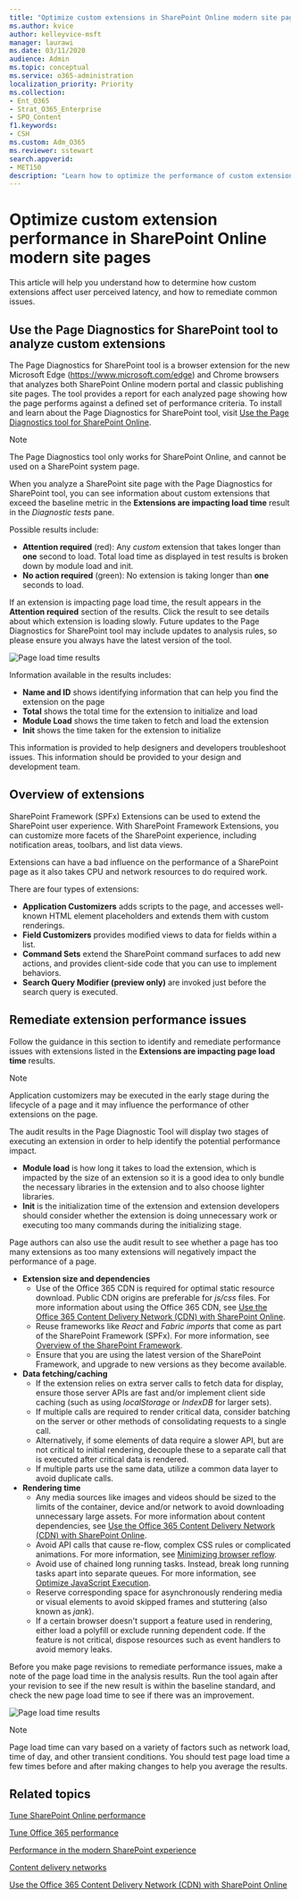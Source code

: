 ```yaml
---
title: "Optimize custom extensions in SharePoint Online modern site pages"
ms.author: kvice
author: kelleyvice-msft
manager: laurawi
ms.date: 03/11/2020
audience: Admin
ms.topic: conceptual
ms.service: o365-administration
localization_priority: Priority
ms.collection: 
- Ent_O365
- Strat_O365_Enterprise
- SPO_Content
f1.keywords:
- CSH
ms.custom: Adm_O365
ms.reviewer: sstewart
search.appverid:
- MET150
description: "Learn how to optimize the performance of custom extensions in SharePoint Online modern site pages."
---
```


# Optimize custom extension performance in SharePoint Online modern site pages

This article will help you understand how to determine how custom extensions affect user perceived latency, and how to remediate common issues.

## Use the Page Diagnostics for SharePoint tool to analyze custom extensions

The Page Diagnostics for SharePoint tool is a browser extension for the new Microsoft Edge (https://www.microsoft.com/edge) and Chrome browsers that analyzes both SharePoint Online modern portal and classic publishing site pages. The tool provides a report for each analyzed page showing how the page performs against a defined set of performance criteria. To install and learn about the Page Diagnostics for SharePoint tool, visit [Use the Page Diagnostics tool for SharePoint Online](page-diagnostics-for-spo.md).

>[!NOTE]
>The Page Diagnostics tool only works for SharePoint Online, and cannot be used on a SharePoint system page.

When you analyze a SharePoint site page with the Page Diagnostics for SharePoint tool, you can see information about custom extensions that exceed the baseline metric in the **Extensions are impacting load time** result in the _Diagnostic tests_ pane.

Possible results include:

- **Attention required** (red): Any _custom_ extension that takes longer than **one** second to load. Total load time as displayed in test results is broken down by module load and init.
- **No action required** (green): No extension is taking longer than **one** seconds to load.

If an extension is impacting page load time, the result appears in the **Attention required** section of the results. Click the result to see details about which extension is loading slowly. Future updates to the Page Diagnostics for SharePoint tool may include updates to analysis rules, so please ensure you always have the latest version of the tool.

![Page load time results](media/page-diagnostics-for-spo/pagediag-extensions-load-time.png)

Information available in the results includes:

- **Name and ID** shows identifying information that can help you find the extension on the page
- **Total** shows the total time for the extension to initialize and load
- **Module Load** shows the time taken to fetch and load the extension
- **Init** shows the time taken for the extension to initialize

This information is provided to help designers and developers troubleshoot issues. This information should be provided to your design and development team.

## Overview of extensions

SharePoint Framework (SPFx) Extensions can be used to extend the SharePoint user experience. With SharePoint Framework Extensions, you can customize more facets of the SharePoint experience, including notification areas, toolbars, and list data views.

Extensions can have a bad influence on the performance of a SharePoint page as it also takes CPU and network resources to do required work.

There are four types of extensions:

- **Application Customizers** adds scripts to the page, and accesses well-known HTML element placeholders and extends them with custom renderings.
- **Field Customizers** provides modified views to data for fields within a list.
- **Command Sets** extend the SharePoint command surfaces to add new actions, and provides client-side code that you can use to implement behaviors.
- **Search Query Modifier (preview only)** are invoked just before the search query is executed.

## Remediate extension performance issues

Follow the guidance in this section to identify and remediate performance issues with extensions listed in the **Extensions are impacting page load time** results.

>[!NOTE]
>Application customizers may be executed in the early stage during the lifecycle of a page and it may influence the performance of other extensions on the page.

The audit results in the Page Diagnostic Tool will display two stages of executing an extension in order to help identify the potential performance impact.

- **Module load** is how long it takes to load the extension, which is impacted by the size of an extension so it is a good idea to only bundle the necessary libraries in the extension and to also choose lighter libraries.
- **Init** is the initialization time of the extension and extension developers should consider whether the extension is doing unnecessary work or executing too many commands during the initializing stage.

Page authors can also use the audit result to see whether a page has too many extensions as too many extensions will negatively impact the performance of a page.

- **Extension size and dependencies**
  - Use of the Office 365 CDN is required for optimal static resource download. Public CDN origins are preferable for _js/css_ files. For more information about using the Office 365 CDN, see [Use the Office 365 Content Delivery Network (CDN) with SharePoint Online](use-office-365-cdn-with-spo.md).
  - Reuse frameworks like _React_ and _Fabric imports_ that come as part of the SharePoint Framework (SPFx). For more information, see [Overview of the SharePoint Framework](https://docs.microsoft.com/sharepoint/dev/spfx/sharepoint-framework-overview).
  - Ensure that you are using the latest version of the SharePoint Framework, and upgrade to new versions as they become available.
- **Data fetching/caching**
  - If the extension relies on extra server calls to fetch data for display, ensure those server APIs are fast and/or implement client side caching (such as using _localStorage_ or _IndexDB_ for larger sets).
  - If multiple calls are required to render critical data, consider batching on the server or other methods of consolidating requests to a single call.
  - Alternatively, if some elements of data require a slower API, but are not critical to initial rendering, decouple these to a separate call that is executed after critical data is rendered.
  - If multiple parts use the same data, utilize a common data layer to avoid duplicate calls.
- **Rendering time**
  - Any media sources like images and videos should be sized to the limits of the container, device and/or network to avoid downloading unnecessary large assets. For more information about content dependencies, see [Use the Office 365 Content Delivery Network (CDN) with SharePoint Online](use-office-365-cdn-with-spo.md).
  - Avoid API calls that cause re-flow, complex CSS rules or complicated animations. For more information, see [Minimizing browser reflow](https://developers.google.com/speed/docs/insights/browser-reflow).
  - Avoid use of chained long running tasks. Instead, break long running tasks apart into separate queues. For more information, see [Optimize JavaScript Execution](https://developers.google.com/web/fundamentals/performance/rendering/optimize-javascript-execution).
  - Reserve corresponding space for asynchronously rendering media or visual elements to avoid skipped frames and stuttering (also known as _jank_).
  - If a certain browser doesn't support a feature used in rendering, either load a polyfill or exclude running dependent code. If the feature is not critical, dispose resources such as event handlers to avoid memory leaks.

Before you make page revisions to remediate performance issues, make a note of the page load time in the analysis results. Run the tool again after your revision to see if the new result is within the baseline standard, and check the new page load time to see if there was an improvement.

![Page load time results](media/modern-portal-optimization/pagediag-page-load-time.png)

>[!NOTE]
>Page load time can vary based on a variety of factors such as network load, time of day, and other transient conditions. You should test page load time a few times before and after making changes to help you average the results.

## Related topics

[Tune SharePoint Online performance](tune-sharepoint-online-performance.md)

[Tune Office 365 performance](tune-office-365-performance.md)

[Performance in the modern SharePoint experience](https://docs.microsoft.com/sharepoint/modern-experience-performance)

[Content delivery networks](content-delivery-networks.md)

[Use the Office 365 Content Delivery Network (CDN) with SharePoint Online](use-office-365-cdn-with-spo.md)